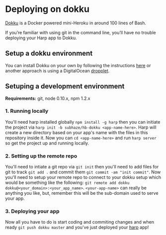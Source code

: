 # Deploying on dokku

[Dokku](https://github.com/progrium/dokku) is a Docker powered mini-Heroku in around 100 lines of Bash.

If you’re familiar with using git in the command line, you’ll have no trouble deploying your Harp app to Dokku.

## Setup a dokku environment

You can install Dokku on your own by following the instructions [here](https://github.com/progrium/dokku#requirements) or another approach is using a DigitalOcean [dropplet](https://www.digitalocean.com/community/tutorials/how-to-use-the-digitalocean-dokku-application).

## Setuping a development environment

**Requirements:** git, node 0.10.x, npm 1.2.x

### 1. Running locally

You'll need harp installed globally `npm install -g harp` then you can initiate the project via `harp init -b subhaze/hb-dokku <app-name-here>`. Harp will create a new directory based on your app's name with the files in this repository inside it. Now you can `cd <app-name-here>` and run `harp server` so get the project up and running locally.

### 2. Setting up the remote repo

You'll need to intiate a git repo via `git init` then you'll need to add files for git to track `git add .` and commit them `git commit -am "init commit"`. Now you'll need to setup your remote repo to connect to your dokku setup which would be something like the following: `git remote add dokku dokku@<your_domain>:<your_app_name>`. `<your-app-name>` can really be anything you like, but, remember this will be the sub-domain used to serve your app.

### 3. Deploying your app

Now all you have to do is start coding and commiting changes and when ready `git push dokku master` and you've just deployed your [harp](http://harpjs.com/) app!
